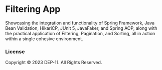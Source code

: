 # Filtering App
Showcasing the integration and functionality of Spring Framework, Java Bean Validation, HikariCP, JUnit 5, JavaFaker, and Spring AOP, along with the practical application of Filtering, Pagination, and Sorting, all in action within a single cohesive environment. 

### License
Copyright &copy; 2023 DEP-11. All Rights Reserved.

